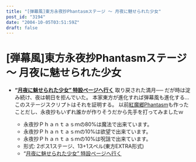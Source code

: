 ```yaml
---
title: "[弾幕風]東方永夜抄Phantasmステージ ～ 月夜に魅せられた少女"
post_id: "3194"
date: "2004-10-05T03:51:59Z"
draft: false
---
```


# [弾幕風]東方永夜抄Phantasmステージ ～ 月夜に魅せられた少女

* **“[月夜に魅せられた少女” 特設ページへ行く](/tag/touhou-in-phantasm)**
取り戻された満月── だが時は淀み続け、夜は朝日を拒んでいた。 本家東方が進化すれば弾幕風も進化する…このステージスクリプトはそれを証明する。 以前[紅魔郷Phantasm](/tag/touhou-eosd-phantasm)も作ったことだし、永夜抄もいずれ誰かが作りそうだから先手を打ってみましたｗ 

  * 永夜抄Ｐｈａｎｔａｓｍの80%は魔法で出来ています。
  * 永夜抄Ｐｈａｎｔａｓｍの10%は欲望で出来ています。
  * 永夜抄Ｐｈａｎｔａｓｍの10%は呪詛で出来ています。
  * 形式: 2ボス1ステージ、13+1スペル(東方EXTRA形式)
  * “[月夜に魅せられた少女” 特設ページへ行く](/tag/touhou-in-phantasm)
